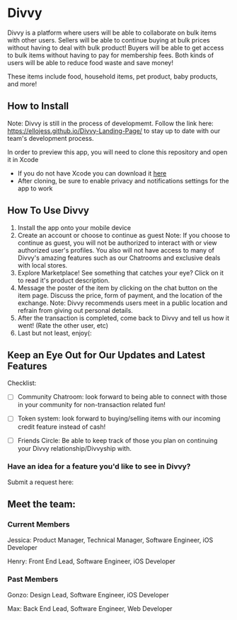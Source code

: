 # Divvy 

Divvy is a platform where users will be able to collaborate on bulk items with other users. Sellers will be able to continue buying at bulk prices without having to deal with bulk product! Buyers will be able to get access to bulk items without having to pay for membership fees. Both kinds of users will be able to reduce food waste and save money! 

These items include food, household items, pet product, baby products, and more! 

## How to Install 
Note: Divvy is still in the process of developmemt. Follow the link here: https://ellojess.github.io/Divvy-Landing-Page/ to stay up to date with our team's development process. 

In order to preview this app, you will need to clone this repository and open it in Xcode
 - If you do not have Xcode you can download it [here](https://developer.apple.com/xcode/)
 - After cloning, be sure to enable privacy and notifications settings for the app to work

## How To Use Divvy 
1. Install the app onto your mobile device 
2. Create an account or choose to continue as guest
Note: If you choose to continue as guest, you will not be authorized to interact with or view authorized user's profiles. You also will not have access to many of Divvy's amazing features such as our Chatrooms and exclusive deals with local stores. 
3. Explore Marketplace! See something that catches your eye? Click on it to read it's product description. 
4. Message the poster of the item by clicking on the chat button on the item page. Discuss the price, form of payment, and the location of the exchange. 
Note: Divvy recommends users meet in a public location and refrain from giving out personal details. 
5. After the transaction is completed, come back to Divvy and tell us how it went! (Rate the other user, etc)
6. Last but not least, enjoy(:

## Keep an Eye Out for Our Updates and Latest Features 
Checklist:

- [ ] Community Chatroom: look forward to being able to connect with those in your community for non-transaction related fun! 

- [ ] Token system: look forward to buying/selling items with our incoming credit feature instead of cash! 

- [ ]  Friends Circle: Be able to keep track of those you plan on continuing your Divvy relationship/Divvyship with.

### Have an idea for a feature you'd like to see in Divvy? 
Submit a request here: <link> 

## Meet the team: 

### Current Members
Jessica: Product Manager, Technical Manager, Software Engineer, iOS Developer

Henry: Front End Lead, Software Engineer, iOS Developer 

### Past Members
Gonzo: Design Lead, Software Engineer, iOS Developer 

Max: Back End Lead, Software Engineer, Web Developer 



